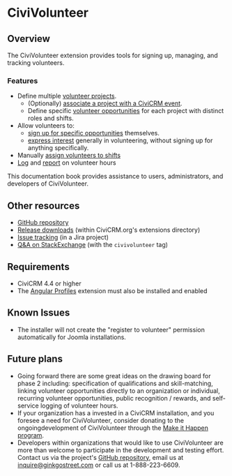# CiviVolunteer

## Overview

The CiviVolunteer extension provides tools for signing up, managing, and tracking volunteers.

### Features

* Define multiple [volunteer projects](/projects).
    * (Optionally) [associate a project with a CiviCRM event](/projects#events).
    * Define specific [volunteer opportunities](/opportunities) for each project with distinct roles and shifts.
* Allow volunteers to:
    * [sign up for specific opportunities](/sign-up-form) themselves.
    * [express interest](/interest-form) generally in volunteering, without signing up for anything specifically.
* Manually [assign volunteers to shifts](/assignments)
* [Log](/logging-hours) and [report](/reporting) on volunteer hours

This documentation book provides assistance to users, administrators, and developers of CiviVolunteer.


## Other resources

* [GitHub repository](https://github.com/civicrm/org.civicrm.volunteer)
* [Release downloads](https://civicrm.org/extensions/civivolunteer) (within CiviCRM.org's extensions directory)
* [Issue tracking](https://issues.civicrm.org/jira/browse/VOL) (in a Jira project)
* [Q&A on StackExchange](http://civicrm.stackexchange.com/questions/tagged/civivolunteer) (with the `civivolunteer` tag)

## Requirements

* CiviCRM 4.4 or higher
* The [Angular Profiles](https://civicrm.org/extensions/angular-profile-utilities) extension must also be installed and enabled

## Known Issues

* The installer will not create the "register to volunteer" permission automatically for Joomla installations.

## Future plans

* Going forward there are some great ideas on the drawing board for phase 2 including: specification of qualifications and skill-matching, linking volunteer opportunities directly to an organization or individual, recurring volunteer opportunities, public recognition / rewards, and self-service logging of volunteer hours.
* If your organization has a invested in a CiviCRM installation, and you foresee a need for CiviVolunteer, consider donating to the ongoingdevelopment of CiviVolunteer through the [Make it Happen program](https://civicrm.org/make-it-happen/civivolunteer-improvements).
* Developers within organizations that would like to use CiviVolunteer are more than welcome to participate in the development and testing effort. Contact us via the project's [GitHub repository](https://github.com/civicrm/civivolunteer), email us at inquire@ginkgostreet.com or call us at 1-888-223-6609.
